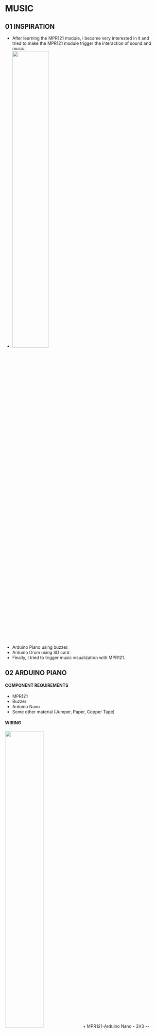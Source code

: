 # MUSIC

## 01 INSPIRATION
+ After learning the MPR121 module, I became very interested in it and tried to make the MPR121 module trigger the interaction of sound and music.
+ <img src=https://user-images.githubusercontent.com/81423727/143860939-00511f7a-943d-4392-a97c-83014621b076.png width=50% />
+ Arduino Piano using buzzer.
+ Arduino Drum using SD card.
+ Finally, I tried to trigger music visualization with MPR121.

## 02 ARDUINO PIANO
#### COMPONENT REQUIREMENTS
+ MPR121
+ Buzzer
+ Arduino Nano
+ Some other material (Jumper, Paper, Copper Tape)

#### WIRING
<img src=https://user-images.githubusercontent.com/81423727/143861198-43cc99f2-bd1d-4907-bffe-3114b41d5efa.png width=50% />
+ MPR121-Arduino Nano
  - 3V3 -- 3.3V Power
  - A4 -- SDA Data
  - A5 -- SCL Clock
  - GND -- GND Ground
  - 
+ Buzzer-Arduino Nano
  - '+' -> D3
  - '-' -> GND Ground
  
#### CODING
https://github.com/msc-creative-computing/p-comp-week-1-labs-Yid1331/blob/main/Portfolio%20of%20Work/Project%2002-MUSIC/01%20Arduino%20Piano%20Code.ino

#### PRODUCTION PROCESS
<img src=https://user-images.githubusercontent.com/81423727/143861610-b8d8ad9f-f292-40de-8612-cbfbd315dd9b.png width=50% />
+ Install each component on a breadboard and use paper and copper tape to make a simple piano keyboard.

#### DEMO VIDEO
https://youtu.be/S8zoxsgVmwE

## 03 ARDUINO DRUM
#### COMPONENT REQUIREMENTS
+ SD Card
+ Mini Speaker
+ Capacitance
+ The main components mentioned above (Nano, MPR121)

#### WIRING
<img src=https://user-images.githubusercontent.com/81423727/143861908-4285652b-5995-49d0-9853-b073051bec1f.png width=50% />

+ SD Card-Arduino Nano
 - CS -> D10
 - SCK ->D13
 - MOSI ->D11
 - MISO ->D12
 - VCC ->5V power
 - GND -> GND Ground
 
+ Mini Speaker-Arduino Nano
  - “+” -> D9
  - “- “ -> GND Ground

#### CODING
https://github.com/msc-creative-computing/p-comp-week-1-labs-Yid1331/blob/main/Portfolio%20of%20Work/Project%2002-MUSIC/02%20Arduino%20Drum%20Code.ino

#### PRODUCTION PROCESS
<img src=https://user-images.githubusercontent.com/81423727/143862184-f964decb-b179-42ce-90ce-f010b7afc4fc.png width=50% />

#### DEMO VIDEO
https://youtu.be/NcDWzTGZvzo


## 04 MUSIC VISUALIZATION
+ During the experiment of Arduino drum, I found that the sound effect of the mini speaker is very poor, and it cannot achieve the effect I want to achieve. Therefore, I want to use the MPR121 module to trigger the computer to play music and produce a certain music visualization effect.

#### COMPONENT REQUIREMENTS AND WIRING
+ Consistent with Arduino drum (remove Speaker and SD Card).
+ <img src=https://user-images.githubusercontent.com/81423727/143862352-2198ebbd-0987-4527-aa8a-51c252457283.png width=50% />

#### CODING
+ Arduino Code
https://github.com/msc-creative-computing/p-comp-week-1-labs-Yid1331/blob/main/Portfolio%20of%20Work/Project%2002-MUSIC/03%20MUSIC%20VISUALIZATION-Arduino%20Code.ino

+ Processing Code
https://github.com/msc-creative-computing/p-comp-week-1-labs-Yid1331/blob/main/Portfolio%20of%20Work/Project%2002-MUSIC/03%20MUSIC%20VISUALIZATION-Processing%20Code.ino

#### DEMO VIDEO
https://youtu.be/phSDtyu_MQ8

## 05 CONCLUSION AND SUMMARY

>> The code of the music visualization graphics in the project is what I learned from others, and I want to use the Arduino device to interact more with Processing in the future.

>> While searching for information, I found that someone made MIDI music instruments and electronic drums, which could be the direction for improvement of this project.





